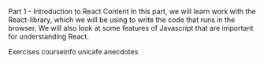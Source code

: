 Part 1 - Introduction to React
Content
In this part, we will learn work  with the React-library, which we will be using to write the code that runs in the browser. We will also look at some features of Javascript that are important for understanding React.

Exercises
courseinfo
unicafe
anecdotes
